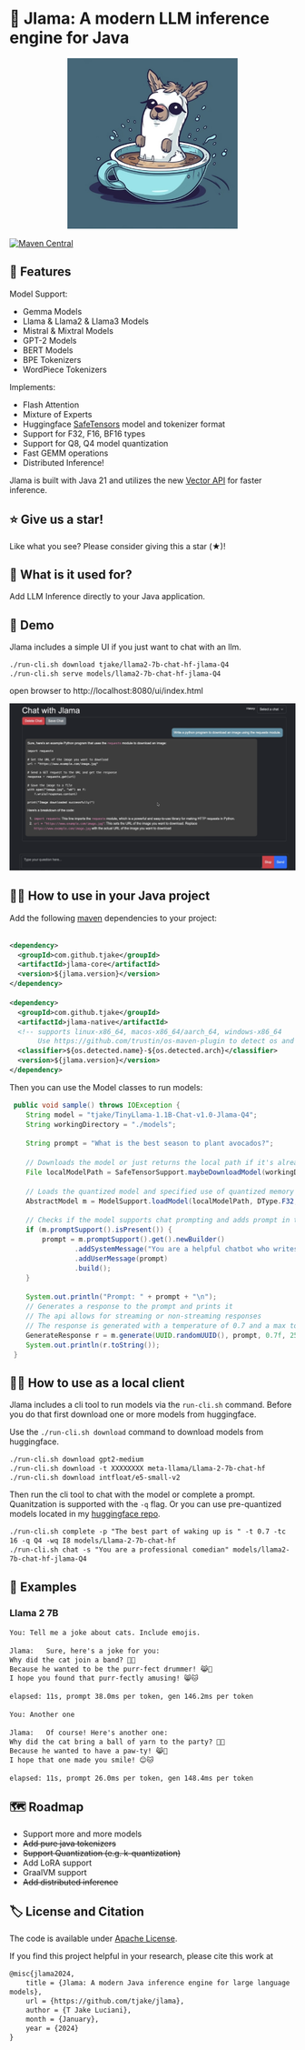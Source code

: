 # 🦙 Jlama: A modern LLM inference engine for Java

<p align="center">
  <img src="docs/jlama.jpg" width="300" height="300" alt="Cute Jlama">
</p>

[![Maven Central](https://maven-badges.herokuapp.com/maven-central/com.github.tjake/jlama-core/badge.svg)](https://maven-badges.herokuapp.com/maven-central/com.github.tjake/jlama-core)

## 🚀 Features

Model Support:
  * Gemma Models
  * Llama & Llama2 & Llama3 Models
  * Mistral & Mixtral Models
  * GPT-2 Models
  * BERT Models
  * BPE Tokenizers
  * WordPiece Tokenizers

Implements:
  * Flash Attention
  * Mixture of Experts
  * Huggingface [SafeTensors](https://github.com/huggingface/safetensors) model and tokenizer format
  * Support for F32, F16, BF16 types
  * Support for Q8, Q4 model quantization
  * Fast GEMM operations
  * Distributed Inference!

Jlama is built with Java 21 and utilizes the new [Vector API](https://openjdk.org/jeps/448) 
for faster inference.

## ⭐ Give us a star!

Like what you see? Please consider giving this a star (★)!

## 🤔 What is it used for? 

Add LLM Inference directly to your Java application.

## 🔬 Demo

Jlama includes a simple UI if you just want to chat with an llm.

```
./run-cli.sh download tjake/llama2-7b-chat-hf-jlama-Q4
./run-cli.sh serve models/llama2-7b-chat-hf-jlama-Q4

```
open browser to http://localhost:8080/ui/index.html

<p align="center">
  <img src="docs/demo.png" alt="Demo chat">
</p>

## 👨‍💻 How to use in your Java project

Add the following [maven](https://central.sonatype.com/artifact/com.github.tjake/jlama-core/) dependencies to your project:

```xml

<dependency>
  <groupId>com.github.tjake</groupId>
  <artifactId>jlama-core</artifactId>
  <version>${jlama.version}</version>
</dependency>

<dependency>
  <groupId>com.github.tjake</groupId>
  <artifactId>jlama-native</artifactId>
  <!-- supports linux-x86_64, macos-x86_64/aarch_64, windows-x86_64 
       Use https://github.com/trustin/os-maven-plugin to detect os and arch -->
  <classifier>${os.detected.name}-${os.detected.arch}</classifier>
  <version>${jlama.version}</version>
</dependency>

```

Then you can use the Model classes to run models:

```java
 public void sample() throws IOException {
    String model = "tjake/TinyLlama-1.1B-Chat-v1.0-Jlama-Q4";
    String workingDirectory = "./models";

    String prompt = "What is the best season to plant avocados?";

    // Downloads the model or just returns the local path if it's already downloaded
    File localModelPath = SafeTensorSupport.maybeDownloadModel(workingDirectory, model);

    // Loads the quantized model and specified use of quantized memory
    AbstractModel m = ModelSupport.loadModel(localModelPath, DType.F32, DType.I8);

    // Checks if the model supports chat prompting and adds prompt in the expected format for this model
    if (m.promptSupport().isPresent()) {
        prompt = m.promptSupport().get().newBuilder()
                .addSystemMessage("You are a helpful chatbot who writes short responses.")
                .addUserMessage(prompt)
                .build();
    }

    System.out.println("Prompt: " + prompt + "\n");
    // Generates a response to the prompt and prints it
    // The api allows for streaming or non-streaming responses
    // The response is generated with a temperature of 0.7 and a max token length of 256
    GenerateResponse r = m.generate(UUID.randomUUID(), prompt, 0.7f, 256, false, (s, f) -> System.out.print(s));
    System.out.println(r.toString());
 }
```

## 🕵️‍♀️ How to use as a local client
Jlama includes a cli tool to run models via the `run-cli.sh` command. 
Before you do that first download one or more models from huggingface.

Use the `./run-cli.sh download` command to download models from huggingface.

```shell
./run-cli.sh download gpt2-medium
./run-cli.sh download -t XXXXXXXX meta-llama/Llama-2-7b-chat-hf
./run-cli.sh download intfloat/e5-small-v2
```

Then run the cli tool to chat with the model or complete a prompt.
Quanitzation is supported with the `-q` flag. Or you can use pre-quantized models
located in my [huggingface repo](https://huggingface.co/tjake).

```shell
./run-cli.sh complete -p "The best part of waking up is " -t 0.7 -tc 16 -q Q4 -wq I8 models/Llama-2-7b-chat-hf
./run-cli.sh chat -s "You are a professional comedian" models/llama2-7b-chat-hf-jlama-Q4
```

## 🧪 Examples
### Llama 2 7B

```
You: Tell me a joke about cats. Include emojis.

Jlama:   Sure, here's a joke for you:
Why did the cat join a band? 🎸🐱
Because he wanted to be the purr-fect drummer! 😹🐾
I hope you found that purr-fectly amusing! 😸🐱

elapsed: 11s, prompt 38.0ms per token, gen 146.2ms per token

You: Another one

Jlama:   Of course! Here's another one:
Why did the cat bring a ball of yarn to the party? 🎉🧶
Because he wanted to have a paw-ty! 😹🎉
I hope that one made you smile! 😊🐱

elapsed: 11s, prompt 26.0ms per token, gen 148.4ms per token
```

## 🗺️ Roadmap

* Support more and more models
* <s>Add pure java tokenizers</s>
* <s>Support Quantization (e.g. k-quantization)</s>
* Add LoRA support
* GraalVM support
* <s>Add distributed inference</s>

## 🏷️ License and Citation

The code is available under [Apache License](./LICENSE).

If you find this project helpful in your research, please cite this work at

```
@misc{jlama2024,
    title = {Jlama: A modern Java inference engine for large language models},
    url = {https://github.com/tjake/jlama},
    author = {T Jake Luciani},
    month = {January},
    year = {2024}
}
```

